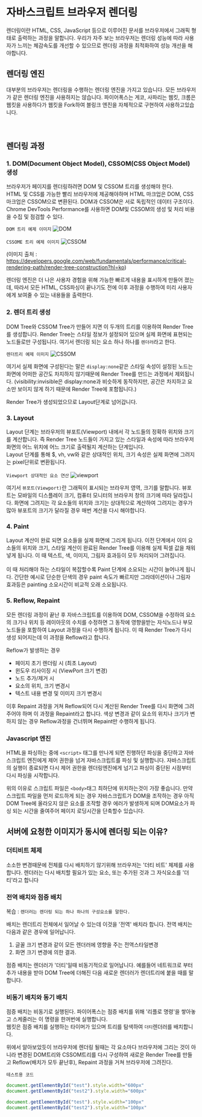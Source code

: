 # 자바스크립트 브라우저 렌더링

렌더링이란 HTML, CSS, JavaScript 등으로 이루어진 문서를 브라우저에서 그래픽 형태로 출력하는 과정을 말합니다.
우리가 자주 보는 브라우저는 렌더링 성능에 따라 사용자가 느끼는 체감속도를 개선할 수 있으므로 렌더링 과정을 최적화하여 성능 개선을 해야합니다.

## 렌더링 엔진
대부분의 브라우저는 렌더링을 수행하는 렌더링 엔진을 가지고 있습니다. 모든 브라우저가 같은 렌더링 엔진을 사용하지는 않습니다. 파이어폭스는 게코, 사파리는 웹킷, 크롬은 웹킷을 사용하다가 웹킷을 Fork하여 블링크 엔진을 자체적으로 구현하여 사용하고있습니다.  
<br/>
<br/>

## 렌더링 과정

### 1. DOM(Document Object Model), CSSOM(CSS Object Model) 생성
브라우저가 페이지를 렌더링하려면 DOM 및 CSSOM 트리를 생성해야 한다.  
HTML 및 CSS를 가능한 빨리 브라우저에 제공해야하며 HTML 마크업은 DOM, CSS 마크업은 CSSOM으로 변환된다. DOM과 CSSOM은 서로 독립적인 데이터 구조이다.
Chrome DevTools Performance를 사용하면 DOM및 CSSOM의 생성 및 처리 비용을 수집 및 점검할 수 있다.

`DOM 트리 예제 이미지`
![DOM](./images/render/dom-tree.png "DOM ")
<br/>
<br/>
`CSSOME 트리 예제 이미지`
![CSSOM](./images/render/CSSOM-tree.png "CSSOM ")

(이미지 출처 : https://developers.google.com/web/fundamentals/performance/critical-rendering-path/render-tree-construction?hl=ko)

렌더링 엔진은 더 나은 사용자 경험을 위해 가능한 빠르게 내용을 표시하게 만들어 졌는데, 따라서 모든 HTML, CSS파싱이 끝나기도 전에 이후 과정을 수행하여 미리 사용자에게 보여줄 수 있는 내용들을 출력한다.

### 2. 렌더 트리 생성
DOM Tree와 CSSOM Tree가 만들어 지면 이 두개의 트리를 이용하여 Render Tree를 생성합니다. Render Tree는 스타일 정보가 설정되어 있으며 실제 화면에 표현되는 노드들로만 구성됩니다.
여기서 렌더링 되는 요소 하나 하나를 `렌더러`라고 한다.

`렌더트리 예제 이미지`
![CSSOM](./images/render/render-tree-construction.png "render-tree-construction ")


여기서 실제 화면에 구성된다는 말은 `display:none`같은 스타일 속성이 설정된 노드는 화면에 어떠한 공간도 차지하지 않기때문에 Render Tree를 만드는 과정에서 제외됩니다.
(visibility:invisible은 display:none과 비슷하게 동작하지만, 공간은 차지하고 요소만 보이지 않게 하기 때문에 Render Tree에 포함됩니다.)

Render Tree가 생성되었으므로 Layout단계로 넘어갑니다.

### 3. Layout
Layout 단계는 브라우저의 뷰포트(Viewport) 내에서 각 노드들의 정확하 위치와 크기를 계산합니다. 즉 Render Tree 노드들이 가지고 있는 스타일과 속성에 따라 브라우저 화면의 어느 위치에 어느 크기로 출력될지 계산하는 단계입니다.  
Layout 단계를 통해 $, vh, vw와 같은 상대적인 위치, 크기 속성은 실제 화면에 그려지는 pixel단위로 변환됩니다.  
<br/>
`Viewport 상대적인 요소 연산`
![viewport](./images/render/viewport.png "viewport")

여기서 `뷰포트(Viewport)`란 그래픽이 표시되는 브라우저 영역, 크기를 말합니다. 뷰포트는 모바일의 디스플레이 크기, 컴퓨터 모니터의 브라우저 창의 크기에 따라 달라집니다. 화면에 그려지는 각 요소들의 위치와 크기는 상대적으로 계산하여 그려지는 경우가 많아 뷰포트의 크기가 달라질 경우 매번 계산을 다시 해야합니다.

### 4. Paint
Layout 계산이 완료 되면 요소들을 실제 화면에 그리게 됩니다. 이전 단계에서 이미 요소들의 위치와 크기, 스타일 계산이 완료된 Render Tree를 이용해 실제 픽셀 값을 채워넣게 됩니다. 이 때 텍스트, 색, 이미지, 그림자 효과등이 모두 처리되어 그려집니다.  
<br/>
이 때 처리해야 하는 스타일이 복잡할수록 Paint 단계에 소요되는 시간이 늘어나게 됩니다. 간단한 예시로 단순한 단색의 경우 paint 속도가 빠르지만 그라데이션이나 그림자 효과등은 painting 소요시간이 비교적 오래 소요됩니다.

### 5. Reflow, Repaint
모든 렌더링 과정이 끝난 후 자바스크립트를 이용하여 DOM, CSSOM을 수정하여 요소의 크기나 위치 등 레이아웃의 수치를 수정하면 그 동작에 영향을받는 자식노드나 부모 노드들을 포함하여 Layout 과정을 다시 수행하게 됩니다. 이 때 Render Tree가 다시 생성 되어지는데 이 과정을  Reflow라고 합니다.

Reflow가 발생하는 경우
- 페이지 초기 렌더링 시 (최초 Layout)
- 윈도우 리사이징 시 (ViewPort 크기 변경)
- 노드 추가/제거 시
- 요소의 위치, 크기 변경시
- 텍스트 내용 변경 및 이미지 크기 변경시

이후 Repaint 과정을 거쳐 Reflow되어 다시 계산된 Render Tree를 다시 화면에 그려주어야 하며 이 과정을 Repaint라고 합니다.
색상 변경과 같이 요소의 위치나 크기가 변하지 않는 경우 Reflow과정을 건너뛰며 Repaint만 수행하게 됩니다.

### Javascript 엔진
HTML을 파싱하는 중에 `<script>` 태그를 만나게 되면 진행하던 파싱을 중단하고 자바스크립트 엔진에게 제어 권한을 넘겨 자바스크립트를 파싱 및 실행합니다. 자바스크립트의 실행이 종료되면 다시 제어 권한을 렌더링엔진에게 넘기고 파싱이 중단된 시점부터 다시 파싱을 시작합니다.

위의 이유로 스크립트 파일은 `<body>`태그 최하단에 위치하는것이 가장 좋습니다.
만약 스크립트 파일을 먼저 로드하게 되는 경우 자바스크립트가 DOM을 조작하는 경우 아직 DOM Tree에 올라오지 않은 요소를 조작할 경우 에러가 발생하게 되며 DOM요소가 파싱 되는 시간을 줄여주어 페이지 로딩시간을 단축할수 있습니다.

## 서버에 요청한 이미지가 동시에 렌더링 되는 이유?
### 더티비트 체제  
소소한 변경때문에 전체를 다시 배치하기 않기위해 브라우저는 '더티 비트' 체제를 사용합니다. 렌더러는 다시 배치할 필요가 있는 요소, 또는 추가된 것과 그 자식요소를 '더티'라고 합니다

### 전역 배치와 점증 배치
복습 :
`렌더러는 렌더링 되는 하나 하나의 구성요소를 말한다.`

배치는 렌더트리 전체에서 일어날 수 있는데 이것을 '전역' 배치라 합니다.
전역 배치는  다음과 같은 경우에 일어납니다.
1. 글꼴 크기 변경과 같이 모든 렌더러에 영향을 주는 전역스타일변경
2. 화면 크기 변경에 의한 결과.

점증 배치는 렌더러가 '더티'일때 비동기적으로 일어납니다. 예를들어 네트워크로 부터 추가 내용을 받아 DOM Tree에 더해진 다음 새로운 렌더러가 렌더트리에 붙을 때를 말합니다.

### 비동기 배치와 동기 배치
점증 배치는 비동기로 실행된다. 파이어폭스는 점증 배치를 위해 '리플로 명령'을 쌓아놓고 스케줄러는 이 명령을 한꺼번에 실행합니다.  
웹킷은 점증 배치를 실행하는 타이머가 있으며 트리를 탐색하여 `더티`렌더러를 배치합니다.

위에서 알아보았듯이 브라우저에 렌더링 될때는 각 요소마다 브라우저에 그리는 것이 아니라 변경된 DOM트리와 CSSOM트리를 다시 구성하여 새로운 Render Tree를 만들고 Reflow(배치가 모두 끝난후), Repaint 과정을 거쳐 브라우저에 그려진다.

`테스트용 코드`
```javascript
document.getElementById("test").style.width="600px"
document.getElementById("test2").style.width="600px"

document.getElementById("test").style.width="100px"
document.getElementById("test2").style.width="100px"
```